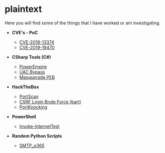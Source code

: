 # plaintext

Here you will find some of the things that I have worked or am investigating.

* **CVE's - PoC**
	* [CVE-2018-13374](https://github.com/juliourena/plaintext/tree/master/CVE-PoC)
	* [CVE-2019-19470](https://github.com/juliourena/plaintext/tree/master/CVE-PoC/CVE-2019-19470)

* **CSharp Tools (C#)**
	* [PowerEmpire](https://github.com/juliourena/plaintext/tree/master/CSharp%20Tools/PowerEmpire)
	* [UAC Bypass](https://github.com/juliourena/plaintext/tree/master/CSharp%20Tools/UAC%20Bypass)
	* [Masquerade PEB](https://github.com/juliourena/plaintext/tree/master/CSharp%20Tools/Masquerade-PEB)
* **HackTheBox**
	* [PortScan](https://github.com/juliourena/plaintext/blob/master/hackthebox/PortScan.sh)
	* [CSRF Login Brute Force (bart)](https://github.com/juliourena/plaintext/blob/master/hackthebox/bart-bruteforce.py)
	* [PortKnocking](https://github.com/juliourena/plaintext/blob/master/hackthebox/portknocking.py)
* **PowerShell**
	* [Invoke-InternetTest](https://github.com/juliourena/plaintext/blob/master/Powershell/Invoke-InternetTest.ps1)
* **Random Python Scripts**
	* [SMTP_o365](https://github.com/juliourena/plaintext/blob/master/Scripts/SMTP_o365.py)
